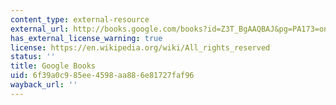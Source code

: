 ```yaml
---
content_type: external-resource
external_url: http://books.google.com/books?id=Z3T_BgAAQBAJ&pg=PA173=onepage
has_external_license_warning: true
license: https://en.wikipedia.org/wiki/All_rights_reserved
status: ''
title: Google Books
uid: 6f39a0c9-85ee-4598-aa88-6e81727faf96
wayback_url: ''
---
```

